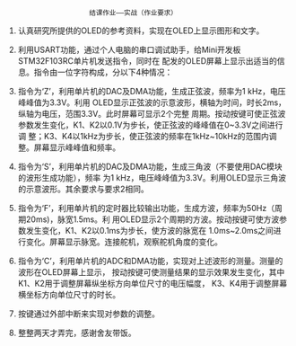                          结课作业——实战（作业要求）                      

1. 认真研究所提供的OLED的参考资料，实现在OLED上显示图形和文字。

2. 利用USART功能，通过个人电脑的串口调试助手，给Mini开发板STM32F103RC单片机发送指令，同时在
配发的OLED屏幕上显示出适当的信息。指令由一位字符构成，分以下4种情况：

3. 指令为‘Z’，利用单片机的DAC及DMA功能，生成正弦波，频率为1 kHz，电压峰峰值为3.3V。利用
OLED显示正弦波的示意波形，横轴为时间，时长2ms，纵轴为电压，范围3.3V。此时屏幕可显示2个完整
周期。按动按键可使正弦波参数发生变化，K1、K2以0.1V为步长，使正弦波的峰峰值在0~3.3V之间进行调
整；K3、K4以1kHz为步长，使正弦波的频率在1kHz~10kHz的范围内调整。屏幕显示峰峰值和频率。

4. 指令为‘S’，利用单片机的DAC及DMA功能，生成三角波（不要使用DAC模块的波形生成功能），频率
为1 kHz，电压峰峰值为3.3V。利用OLED显示三角波的示意波形。其余要求与要求2相同。

5. 指令为‘F’，利用单片机的定时器比较输出功能，生成方波，频率为50Hz（周期20ms)，脉宽1.5ms。利
用OLED显示2个周期的方波。按动按键可使方波参数发生变化，K1、K2以0.1ms为步长，使方波的脉宽在
1.0ms~2.0ms之间进行变化。屏幕显示脉宽。连接舵机，观察舵机角度的变化。

6. 指令为‘C’，利用单片机的ADC和DMA功能，实现对上述波形的测量。测量的波形在OLED屏幕上显示，
按动按键可使测量结果的显示效果发生变化，其中K1、K2用于调整屏幕纵坐标方向单位尺寸的电压幅度，
K3、K4用于调整屏幕横坐标方向单位尺寸的时长。

7. 按键通过外部中断来实现对参数的调整。

8. 整整两天才弄完，感谢舍友带饭。
